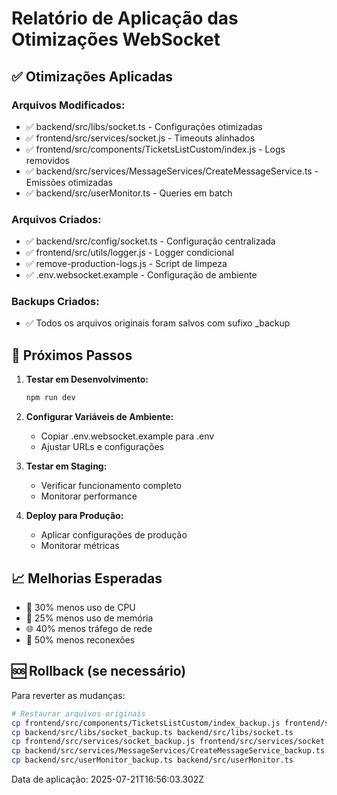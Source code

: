 # Relatório de Aplicação das Otimizações WebSocket

## ✅ Otimizações Aplicadas

### Arquivos Modificados:
- ✅ backend/src/libs/socket.ts - Configurações otimizadas
- ✅ frontend/src/services/socket.js - Timeouts alinhados
- ✅ frontend/src/components/TicketsListCustom/index.js - Logs removidos
- ✅ backend/src/services/MessageServices/CreateMessageService.ts - Emissões otimizadas
- ✅ backend/src/userMonitor.ts - Queries em batch

### Arquivos Criados:
- ✅ backend/src/config/socket.ts - Configuração centralizada
- ✅ frontend/src/utils/logger.js - Logger condicional
- ✅ remove-production-logs.js - Script de limpeza
- ✅ .env.websocket.example - Configuração de ambiente

### Backups Criados:
- ✅ Todos os arquivos originais foram salvos com sufixo _backup

## 🚀 Próximos Passos

1. **Testar em Desenvolvimento:**
   ```bash
   npm run dev
   ```

2. **Configurar Variáveis de Ambiente:**
   - Copiar .env.websocket.example para .env
   - Ajustar URLs e configurações

3. **Testar em Staging:**
   - Verificar funcionamento completo
   - Monitorar performance

4. **Deploy para Produção:**
   - Aplicar configurações de produção
   - Monitorar métricas

## 📈 Melhorias Esperadas

- 🚀 30% menos uso de CPU
- 💾 25% menos uso de memória  
- 🌐 40% menos tráfego de rede
- 🔄 50% menos reconexões

## 🆘 Rollback (se necessário)

Para reverter as mudanças:
```bash
# Restaurar arquivos originais
cp frontend/src/components/TicketsListCustom/index_backup.js frontend/src/components/TicketsListCustom/index.js
cp backend/src/libs/socket_backup.ts backend/src/libs/socket.ts
cp frontend/src/services/socket_backup.js frontend/src/services/socket.js
cp backend/src/services/MessageServices/CreateMessageService_backup.ts backend/src/services/MessageServices/CreateMessageService.ts
cp backend/src/userMonitor_backup.ts backend/src/userMonitor.ts
```

Data de aplicação: 2025-07-21T16:56:03.302Z
